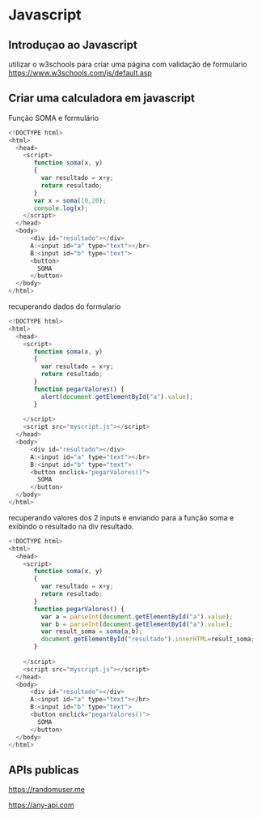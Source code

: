 # Javascript

## Introduçao ao Javascript

utilizar o w3schools para criar uma página com validação de formulario
https://www.w3schools.com/js/default.asp
## Criar uma calculadora em javascript

Função SOMA e formulário
```javascript
<!DOCTYPE html>
<html>
  <head>
    <script>
       function soma(x, y)
       { 
         var resultado = x+y;
         return resultado;
       }      
       var x = soma(10,20);
       console.log(x);
    </script>
  </head>
  <body>
      <div id="resultado"></div>  
      A:<input id="a" type="text"></br>
      B:<input id="b" type="text">
      <button>
        SOMA
      </button>
  </body>
</html>
```
recuperando dados do formulario
```javascript
<!DOCTYPE html>
<html>
  <head>
    <script>
       function soma(x, y)
       { 
         var resultado = x+y;
         return resultado;
       }
       function pegarValores() {
         alert(document.getElementById("a").value);
       }
       
    </script>
    <script src="myscript.js"></script>
  </head>
  <body>
      <div id="resultado"></div>  
      A:<input id="a" type="text"></br>
      B:<input id="b" type="text">
      <button onclick="pegarValores()">
        SOMA
      </button>
  </body>
</html>
```
recuperando valores dos 2 inputs e enviando para a função soma e exibindo o resultado na div resultado.
```javascript
<!DOCTYPE html>
<html>
  <head>
    <script>
       function soma(x, y)
       { 
         var resultado = x+y;
         return resultado;
       }
       function pegarValores() {
         var a = parseInt(document.getElementById("a").value);
         var b = parseInt(document.getElementById("a").value);
         var result_soma = soma(a,b);
         document.getElementById("resultado").innerHTML=result_soma;
       }
       
    </script>
    <script src="myscript.js"></script>
  </head>
  <body>
      <div id="resultado"></div>  
      A:<input id="a" type="text"></br>
      B:<input id="b" type="text">
      <button onclick="pegarValores()">
        SOMA
      </button>
  </body>
</html>
```

## APIs publicas

https://randomuser.me

https://any-api.com

